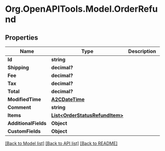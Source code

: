 # Org.OpenAPITools.Model.OrderRefund

## Properties

Name | Type | Description | Notes
------------ | ------------- | ------------- | -------------
**Id** | **string** |  | [optional] 
**Shipping** | **decimal?** |  | [optional] 
**Fee** | **decimal?** |  | [optional] 
**Tax** | **decimal?** |  | [optional] 
**Total** | **decimal?** |  | [optional] 
**ModifiedTime** | [**A2CDateTime**](A2CDateTime.md) |  | [optional] 
**Comment** | **string** |  | [optional] 
**Items** | [**List&lt;OrderStatusRefundItem&gt;**](OrderStatusRefundItem.md) |  | [optional] 
**AdditionalFields** | **Object** |  | [optional] 
**CustomFields** | **Object** |  | [optional] 

[[Back to Model list]](../README.md#documentation-for-models) [[Back to API list]](../README.md#documentation-for-api-endpoints) [[Back to README]](../README.md)

